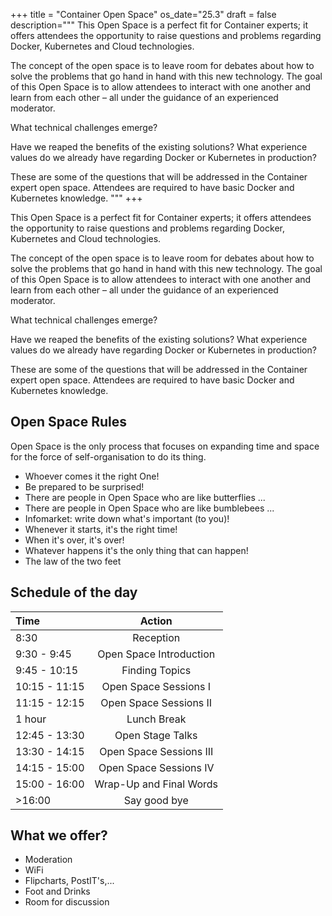 +++
title = "Container Open Space"
os_date="25.3"
draft = false
description="""
This Open Space is a perfect fit for Container experts; it offers attendees the opportunity to raise questions and problems regarding Docker, Kubernetes and Cloud technologies.

The concept of the open space is to leave room for debates about how to solve the problems that go hand in hand with this new technology. The goal of this Open Space is to allow attendees to interact with one another and learn from each other – all under the guidance of an experienced moderator.

What technical challenges emerge?

Have we reaped the benefits of the existing solutions?
What experience values do we already have regarding Docker or Kubernetes in production?

These are some of the questions that will be addressed in the Container expert open space. Attendees are required to have basic Docker and Kubernetes knowledge.
"""
+++

This Open Space is a perfect fit for Container experts; it offers attendees the opportunity to raise questions and problems regarding Docker, Kubernetes and Cloud technologies.

The concept of the open space is to leave room for debates about how to solve the problems that go hand in hand with this new technology. The goal of this Open Space is to allow attendees to interact with one another and learn from each other – all under the guidance of an experienced moderator.

What technical challenges emerge?

Have we reaped the benefits of the existing solutions?
What experience values do we already have regarding Docker or Kubernetes in production?

These are some of the questions that will be addressed in the Container expert open space. Attendees are required to have basic Docker and Kubernetes knowledge.

## Open Space Rules
Open Space is the only process that focuses on expanding time and space for the force of self-organisation to do its thing.

* Whoever comes it the right One!
* Be prepared to be surprised!
* There are people in Open Space who are like butterflies ...
* There are people in Open Space who are like bumblebees ...
* Infomarket: write down what's important (to you)!
* Whenever it starts, it's the right time!
* When it's over, it's over!
* Whatever happens it's the only thing that can happen!
* The law of the two feet

## Schedule of the day

| Time          |         Action          |
|:--------------|:-----------------------:|
| 8:30          |        Reception        |
| 9:30 - 9:45   | Open Space Introduction |
| 9:45 - 10:15  |     Finding Topics      |
| 10:15 - 11:15 |  Open Space Sessions I  |
| 11:15 - 12:15 | Open Space Sessions II  |
| 1 hour        |       Lunch Break       |
| 12:45 - 13:30 |    Open Stage Talks     |
| 13:30 - 14:15 | Open Space Sessions III |
| 14:15 - 15:00 | Open Space Sessions IV  |
| 15:00 - 16:00 | Wrap-Up and Final Words |
| >16:00        |      Say good bye       |

## What we offer?
* Moderation
* WiFi
* Flipcharts, PostIT's,...
* Foot and Drinks
* Room for discussion
